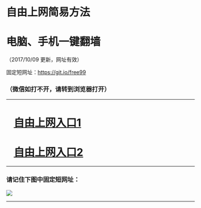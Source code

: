 ﻿# 自由上网简易方法

# 电脑、手机一键翻墙

（2017/10/09 更新，网址有效）

固定短网址：https://git.io/free99

### （微信如打不开，请转到浏览器打开）


***





# &nbsp;&nbsp; <a href="http://ft28749760.fwq-tz-1001.info/fwqtz01.html?t=100900111954 " target="_blank">自由上网入口1</a>
# &nbsp;&nbsp; <a href="http://ft2634122980.fwq-tz-1002.info/fwqtz02.html?t=10090014752 " target="_blank">自由上网入口2</a>
***

### 请记住下图中固定短网址：

<img src="https://s3-us-west-2.amazonaws.com/fwq-1001/yjfq-20170905okok.png" /> 


***

